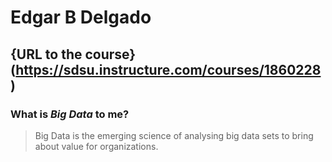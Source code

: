 # **Edgar B Delgado**
## {URL to the course} (https://sdsu.instructure.com/courses/1860228)
### **What is _Big Data_ to me?**
> Big Data is the emerging science of analysing big data sets to bring about value for organizations. 
